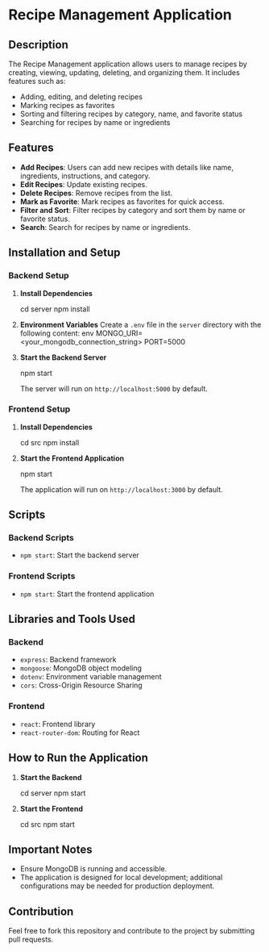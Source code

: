 # Recipe Management Application

## Description
The Recipe Management application allows users to manage recipes by creating, viewing, updating, deleting, and organizing them. It includes features such as:

- Adding, editing, and deleting recipes
- Marking recipes as favorites
- Sorting and filtering recipes by category, name, and favorite status
- Searching for recipes by name or ingredients

## Features
- **Add Recipes**: Users can add new recipes with details like name, ingredients, instructions, and category.
- **Edit Recipes**: Update existing recipes.
- **Delete Recipes**: Remove recipes from the list.
- **Mark as Favorite**: Mark recipes as favorites for quick access.
- **Filter and Sort**: Filter recipes by category and sort them by name or favorite status.
- **Search**: Search for recipes by name or ingredients.

## Installation and Setup

### Backend Setup

1. **Install Dependencies**
   
   cd server
   npm install

2. **Environment Variables**
   Create a `.env` file in the `server` directory with the following content:
   env
   MONGO_URI=<your_mongodb_connection_string>
   PORT=5000
   

3. **Start the Backend Server**
   
   npm start
   
   The server will run on `http://localhost:5000` by default.

### Frontend Setup

1. **Install Dependencies**
   
   cd src
   npm install
   

2. **Start the Frontend Application**
   
   npm start
   
   The application will run on `http://localhost:3000` by default.



## Scripts

### Backend Scripts
- `npm start`: Start the backend server

### Frontend Scripts
- `npm start`: Start the frontend application

## Libraries and Tools Used

### Backend
- `express`: Backend framework
- `mongoose`: MongoDB object modeling
- `dotenv`: Environment variable management
- `cors`: Cross-Origin Resource Sharing

### Frontend
- `react`: Frontend library
- `react-router-dom`: Routing for React

## How to Run the Application

1. **Start the Backend**
   
   cd server
   npm start
   
2. **Start the Frontend**
   
   cd src
   npm start
   

## Important Notes
- Ensure MongoDB is running and accessible.
- The application is designed for local development; additional configurations may be needed for production deployment.

## Contribution
Feel free to fork this repository and contribute to the project by submitting pull requests.

